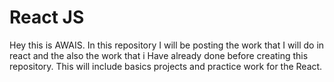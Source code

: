 # React JS
Hey this is AWAIS.
In this repository I will be posting the work that I will do in react and the also the work that i Have already done before creating this repository.
This will include basics projects and practice work for the React.
